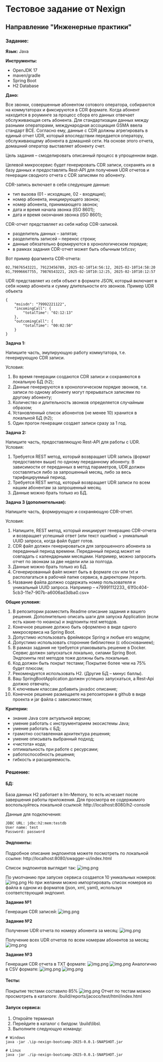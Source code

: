 # Тестовое задание от Nexign
## Направление "Инженерные практики"

### Задание:

**Язык:** Java

**Инструменты:**
- OpenJDK 17
- maven/gradle
- Spring Boot
- H2 Database

**Дано:**

Все звонки, совершенные абонентом сотового оператора, собираются на коммутаторах и фиксируются в CDR формате. Когда абонент находится в роуминге за процесс сбора его данных отвечает обслуживающая сеть абонента. Для стандартизации данных между разными операторами, международная ассоциация GSMA ввела стандарт BCE. Согласно ему, данные с CDR должны агрегировать в единый отчет UDR, который впоследствии передается оператору, обслуживающему абонента в домашней сети. На основе этого отчета, домашний оператор выставляет абоненту счет.

Цель задания – смоделировать описанный процесс в упрощенном виде.

Целевой микросервис будет генерировать CDR записи, сохранять их в базу данных и предоставлять Rest-API для получения UDR отчетов и генерации сводного отчета с CDR записями по абоненту.

CDR-запись включает в себя следующие данные:
- тип вызова (01 - исходящие, 02 - входящие);
- номер абонента, инициирующего звонок;
- номер абонента, принимающего звонок;
- дата и время начала звонка (ISO 8601);
- дата и время окончания звонка (ISO 8601); 

CDR-отчет представляет из себя набор CDR-записей.
- разделитель данных – запятая;
- разделитель записей – перенос строки;
- данные обязательно формируются в хронологическом порядке;
- в рамках задания CDR-отчет может быть обычным txt\csv;

Вот пример фрагмента CDR-отчета:
```
02,79876543221, 79123456789, 2025-02-10T14:56:12, 2025-02-10T14:58:20
01,79996667755, 79876543221, 2025-02-10T10:12:25, 2025-02-10T10:12:57
```
UDR представляет из себя объект в формате JSON, который включает в себя номер абонента и сумму длительности его звонков.
Пример UDR объекта
```
{
    "msisdn": "79992221122",
    "incomingCall": {
        "totalTime": "02:12:13"
    },
    "outcomingCall": {
        "totalTime": "00:02:50"
    }
}
```
**Задача 1:**

Напишите часть, эмулирующую работу коммутатора, т.е. генерирующую CDR записи.

Условия:
1. Во время генерации создаются CDR записи и сохраняются в локальную БД (h2);
2. Данные генерируются в хронологическом порядке звонков, т.е. записи по одному абоненту могут прерываться записями по другому абоненту;
3. Количество и длительность звонков определяется случайным образом;
4. Установленный список абонентов (не менее 10) хранится в локальной БД (h2);
5. Один прогон генерации создает записи сразу за 1 год.

**Задача 2:**

Напишите часть, предоставляющую Rest-API для работы с UDR.
Условия:
1. Требуется REST метод, который возвращает UDR запись (формат предоставлен выше) по одному переданному абоненту. В зависимости от переданных в метод параметров, UDR должен составляться либо за запрошенный месяц, либо за весь тарифицируемый период.
2. Требуется REST метод, который возвращает UDR записи по всем нашим абонентам за запрошенный месяц.
3. Данные можно брать только из БД.


**Задача 3 (дополнительная):**

Напишите часть, формирующую и сохраняющую CDR-отчет.

Условия:
1. Напишите, REST метод, который инициирует генерацию CDR-отчета и возвращает успешный ответ (или текст ошибки) + уникальный UUID запроса, когда файл будет готов.
2. CDR файл должен генерироваться для запрошенного абонента за переданный период времени. Переданный период может не совпадать с календарными месяцами. Например, можно запросить отчет по звонкам за две недели или за полгода.
3. Данные можно брать только из БД.
4. Сгенерированный файл может быть в формате csv или txt и располагаться в рабочей папке сервиса, в директории /reports.
5. Название файла должно содержать номер пользователя и уникальный UUID запроса. Например – «79991112233_ 61f0c404-5cb3-11e7-907b-a6006ad3dba0.csv»

**Общие условия:**
1. В репозитории разместить Readme описание задания и вашего решения. Дополнительно описать шаги для запуска Application (если есть какие-то нюансы) и эндпоинты rest методов.
2. Конечное решение должно быть оформлено в виде одного микросервиса на Spring Boot.
3. Допустимо использовать фреймворк Spring и любые его модули;
4. Допустимо использовать сторонние библиотеки (с обоснованием);
5. В рамках задания не требуется упаковывать решение в Docker. Сервис должен запускаться локально, силами Spring Boot. Эндпоинты rest методов тоже должны быть локальные.
6. Код должен быть покрыт тестами; Покрытие более чем на 75% будет плюсом;
7. Рекомендуется использовать H2. (Другие БД – минус баллы).
8. Ваш SpringBootApplication должен успешно запускаться, а Rest-Api  должно отвечать;
9. К ключевым классам добавить javadoc описание;
10. Конечное решение размещаете на репозитории в github в виде проекта и jar файла с зависимостями;

**Критерии:**
- знание Java core актуальной версии;
- умение работать с инструментарием экосистемы Java;
- умение работать с БД;
- грамотно составленная архитектура решения;
- умение описывать выбранный подход;
- «чистота» кода;
- оптимальность при работе с ресурсами;
- работоспособность решения;
- гибкость и расширяемость.

### Решение:

#### БД:
База данных H2 работает в Im-Memory, то есть исчезает после завершения работы приложения.
Для просмотра ее содержимого воспользуйтесь локальной ссылкой:
http://localhost:8080/h2-console

Данные для подключения:
```
JDBC URL: jdbc:h2:mem:testdb
User name: test
Password: password
```

#### Эндпоинты:
Подробное описание эндпоинтов можете посмотреть по локальной ссылке: http://localhost:8080/swagger-ui/index.html

Список эндпоинтов выглядит так: 
![img.png](images/endpoints_screenshot.png)

По умолчанию при запуске сервиса создается 10 уникальных номеров:
![img.png](images/init_screenshot.png)
Но при желании можно импортировать список номеров из файла в одном из форматов (json, xml, yaml), используя соответствующий эндпоинт.


**Задание №1**

Генерация CDR записей:
![img.png](images/generate-cdr-screenshot.png)

**Задание №2**

Получение UDR отчета по номеру абонента за месяц:
![img.png](images/udr-report-dor-number-screenshot.png)

Получение всех UDR отчетов по всем номерам абонентов за месяц:
![img.png](images/udr-report-for-all-numbers-screenshot.png)

**Задание №3**

Генерация CDR отчета в TXT формате:
![img.png](images/generate-cdr-report-txt-screenshot.png)
![img.png](images/file-screenshot.png)
Аналогично в CSV формате:
![img.png](images/generate-cdr-report-csv.png)
![img.png](images/file-csv-screenshot.png)


#### Тесты:
Покрытие тестами составило 85%
![img.png](images/test-coverage-screenshot.png)
Отчет по тестам можно просмотреть в каталоге: 
/build/reports/jacoco/test/html/index.html

#### Запуск сервиса:
1. Откройте терминал
2. Перейдите в каталог с билдом: \build\libs\
3. Выполните следующую команду:
```
# Windows
java -jar .\ip-nexign-bootcamp-2025-0.0.1-SNAPSHOT.jar

# Linux
java -jar ./ip-nexign-bootcamp-2025-0.0.1-SNAPSHOT.jar 
```